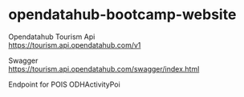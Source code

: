 # opendatahub-bootcamp-website

Opendatahub Tourism Api  
https://tourism.api.opendatahub.com/v1  
  
Swagger  
https://tourism.api.opendatahub.com/swagger/index.html

Endpoint for POIS
ODHActivityPoi

